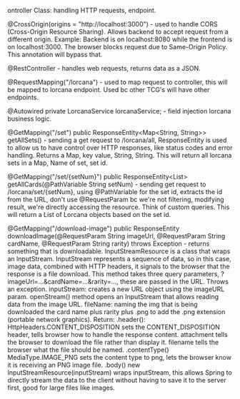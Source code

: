 ontroller Class: handling HTTP requests, endpoint.

@CrossOrigin(origins = "http://localhost:3000") - used to handle CORS (Cross-Origin Resource Sharing). Allows backend to accept request from a different origin.
Example: Backend is on localhost:8080 while the frontend is on localhost:3000. The browser blocks request due to Same-Origin Policy. This annotation will bypass that.

@RestController - handles web requests, returns data as a JSON.

@RequestMapping("/lorcana") - used to map request to controller, this will be mapped to lorcana endpoint. Used bc other TCG's will have other endpoints.

@Autowired
private LorcanaService lorcanaService; - field injection lorcana business logic.

@GetMapping("/set")
public ResponseEntity<Map<String, String>> getAllSets() - sending a get request to /lorcana/all, ResponseEntity is used to allow us to have control over HTTP responses,
like status codes and error handling. Returns a Map, key value, String, String. This will return all lorcana sets in a Map, Name of set, set id.

@GetMapping("/set/{setNum}")
public ResponseEntity<List<Lorcana>> getAllCards(@PathVariable String setNum) - sending get request to /lorcana/set/{setNum}, using @PathVariable for the set id, extracts the id from the URL,
don't use @RequestParam bc we're not filtering, modifying result, we're directly accessing the resource. Think of custom queries. This will return a List of Lorcana objects based on the set id.

@GetMapping("/download-image")
public ResponseEntity<InputStreamResource> downloadImage(@RequestParam String imageUrl, @RequestParam String cardName, @RequestParam String rarity) throws Exception -
returns something that is downloadable. InputStreamResource is a class that wraps an InputStream. InputStream represents a sequence of data, so in this case, image data,
combined with HTTP headers, it signals to the browser that the response is a file download. This method takes three query parameters, ?imageUrl=...&cardName=...&rarity=...,
these are passed in the URL. Throws an exception. inputStream: creates a new URL object using the imageURL param. openStream() method opens an InputStream that allows reading data from the image URL.
fileName: naming the img that is being downloaded the card name plus rarity plus .png to add the .png extension (portable network graphics). Return:
.header(): HttpHeaders.CONTENT_DISPOSITION sets the CONTENT_DISPOSITION header, tells browser how to handle the response content. attachment tells the browser to download the file rather than display it.
filename tells the browser what the file should be named. .contentType() MediaType.IMAGE_PNG sets the content type to png, lets the browser know it is receiving an PNG image file.
.body() new InputStreamResource(inputStream) wraps inputStream, this allows Spring to directly stream the data to the client without having to save it to the server first, good for large files like images.
